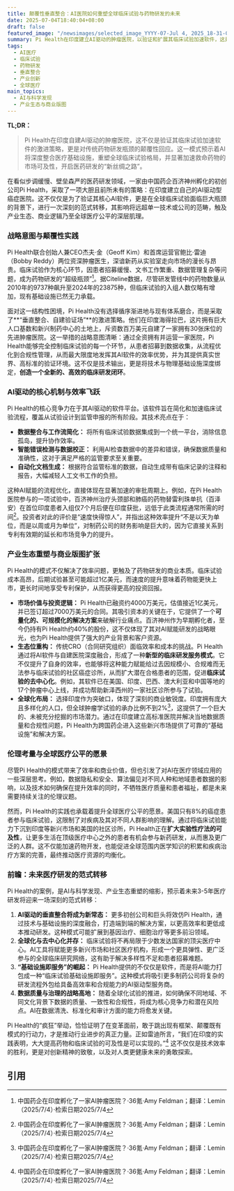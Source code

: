 ```yaml
---
title: 颠覆性垂直整合：AI医院如何重塑全球临床试验与药物研发的未来
date: 2025-07-04T18:40:04+08:00
draft: false
featured_image: "/newsimages/selected_image_YYYY-07-Jul 4, 2025_18-31-09-456.jpg"
summary: Pi Health在印度建立AI驱动的肿瘤医院，以验证和扩展其临床试验加速软件，这是一种颠覆性的垂直整合模式。此举不仅显著缩短了药物审批周期、降低了研发成本，也预示着AI将深刻重塑全球药物研发的产业生态，加速救命药物的可及性，推动临床试验走向效率更高、更普惠的未来。
tags: 
  - AI医疗
  - 临床试验
  - 药物研发
  - 垂直整合
  - 产业创新
  - 全球医疗
main_topics: 
  - AI与科学发现
  - 产业生态与商业版图
---
```


**TL;DR：**
> Pi Health在印度自建AI驱动的肿瘤医院，这不仅是验证其临床试验加速软件的激进策略，更是对传统药物研发瓶颈的颠覆性回应。这一模式预示着AI将深度整合医疗基础设施，重塑全球临床试验格局，并显著加速救命药物的市场可及性，开启医药研发的“新丝绸之路”。

在看似步调缓慢、壁垒森严的医药研发领域，一家由中国药企百济神州孵化的初创公司Pi Health，采取了一项大胆且前所未有的策略：在印度建立自己的AI驱动型癌症医院。这不仅仅是为了验证其核心AI软件，更是在全球临床试验面临巨大瓶颈的背景下，进行一次深刻的范式转移，其影响将远超单一技术或公司的范畴，触及产业生态、商业逻辑乃至全球医疗公平的深层肌理。

### 战略意图与颠覆性实践

Pi Health联合创始人兼CEO杰夫·金（Geoff Kim）和首席运营官鲍比·雷迪（Bobby Reddy）两位资深肿瘤医生，深谙新药从实验室走向市场的漫长与昂贵。临床试验作为核心环节，因患者招募缓慢、文书工作繁重、数据管理复杂等问题，成为药物研发的“超级瓶颈”[^1]。据Citeline数据，尽管研发管线中的药物数量从2010年的9737种飙升至2024年的23875种，但临床试验的入组人数仅略有增加，现有基础设施已然无力承载。

面对这一结构性困境，Pi Health没有选择循序渐进地与现有体系磨合，而是采取了**“垂直整合、自建验证场”**的激进策略。他们在印度海得拉巴，这片拥有巨大人口基数和新兴制药中心的土地上，斥资数百万美元自建了一家拥有30张床位的先进肿瘤医院。这一举措的战略意图清晰：通过全资拥有并运营一家医院，Pi Health能够完全控制临床试验的每一个环节，从患者招募到数据收集，从流程优化到合规性管理，从而最大限度地发挥其AI软件的效率优势，并为其提供真实世界、高标准的验证环境。这不仅是技术输出，更是将技术与物理基础设施深度绑定，**创造一个全新的、高效的临床研发闭环**。

### AI驱动的核心机制与效率飞跃

Pi Health的核心竞争力在于其AI驱动的软件平台。该软件旨在简化和加速临床试验流程，覆盖从试验设计到监管申报的所有阶段。其技术亮点在于：
*   **数据整合与工作流简化：** 将所有临床试验数据集成到一个统一平台，消除信息孤岛，提升协作效率。
*   **智能错误检测与数据校正：** 利用AI检查数据中的差异和错误，确保数据质量和准确性，这对于满足严格的监管要求至关重要。
*   **自动化文档生成：** 根据符合监管标准的数据，自动生成带有临床记录的注释和报告，大幅减轻人工文书工作的负担。

这种AI赋能的流程优化，直接体现在显著加速的审批周期上。例如，在Pi Health医院参与的一项试验中，百济神州治疗头颈部和肺癌的药物替雷利珠单抗（百泽安）在首位印度患者入组仅7个月后便在印度获批，远低于此类流程通常所需的时间[^1]。投资者对此的评价是“速度快得惊人”，并指出这种效率提升“不是以天为单位，而是以周或月为单位”，对制药公司的财务影响是巨大的，因为它直接关系到专利有效期的延长和市场竞争力的提升。

### 产业生态重塑与商业版图扩张

Pi Health的模式不仅解决了效率问题，更触及了药物研发的商业本质。临床试验成本高昂，后期试验甚至可能超过1亿美元，而速度的提升意味着药物能更快上市，更长时间地享受专利保护，从而获得更高的投资回报。

*   **市场价值与投资逻辑：** Pi Health已融资约4000万美元，估值接近1亿美元，并已签订超过7000万美元的合同。其吸引资本的关键在于，它提供了一个**可量化的、可规模化的解决方案**来破解行业痛点。百济神州作为早期孵化者，至今仍持有Pi Health约40%的股份，这不仅体现了其对AI赋能研发的战略眼光，也为Pi Health提供了强大的产业背景和客户资源。
*   **生态位重构：** 传统CRO（合同研究组织）面临效率和成本的挑战。Pi Health通过将AI软件与自建医院深度融合，形成了一种**新型的临床研发服务模式**。它不仅提升了自身的效率，也能够将这种能力赋能给过去因规模小、合规难而无法参与临床试验的社区癌症诊所，从而扩大潜在合格患者的范围，促进**临床试验的去中心化**。例如，其软件已在美国、印度、巴西、澳大利亚和中国等地的17个肿瘤中心上线，并成功帮助新泽西州的一家社区诊所参与了试验。
*   **全球化布局：** 选择印度作为突破口，体现了深刻的商业敏锐度。印度拥有庞大且多样化的人口，但全球肿瘤学试验的承办比例不到2%[^1]，这提供了一个巨大的、未被充分挖掘的市场潜力。通过在印度建立高标准医院并解决当地数据质量和合规性问题，Pi Health为跨国药企进入这些新兴市场提供了可靠的“基础设施”和解决方案。

### 伦理考量与全球医疗公平的愿景

尽管Pi Health的模式带来了效率和商业价值，但也引发了对AI在医疗领域应用的一些深层思考。例如，数据隐私和安全、算法偏见对不同人种和地域患者数据的影响，以及技术如何确保在提升效率的同时，不牺牲医疗质量和患者福祉，都是未来需要持续关注的伦理议题。

然而，Pi Health的实践也承载着提升全球医疗公平的愿景。美国只有8%的癌症患者参与临床试验，这限制了对疾病及其对不同人群影响的理解。通过将临床试验能力下沉到印度等新兴市场和美国的社区诊所，Pi Health正在**扩大实验性疗法的可及性**，让更多生活在顶级医疗中心之外的患者有机会参与新药研发，从而惠及更广泛的人群。这不仅能加速药物开发，也能促进全球范围内医学知识的积累和疾病治疗方案的完善，最终推动医疗资源的均衡化。

### 前瞻：未来医疗研发的范式转移

Pi Health的案例，是AI与科学发现、产业生态重塑的缩影，预示着未来3-5年医疗研发将迎来一场深刻的范式转移：

1.  **AI驱动的垂直整合将成为新常态：** 更多初创公司和巨头将效仿Pi Health，通过技术与基础设施的深度融合，打造端到端的解决方案，以更高效率和更低成本推动研发。这种模式可能扩展到基因治疗、细胞治疗等更多前沿领域。
2.  **全球化与去中心化并存：** 临床试验将不再局限于少数发达国家的顶尖医疗中心。AI工具将赋能更多新兴市场和社区医疗机构，形成一个更具弹性、更广泛参与的全球临床研究网络，这有助于解决多样性不足和患者招募难题。
3.  **“基础设施即服务”的崛起：** Pi Health提供的不仅仅是软件，而是将AI能力打包成一种“临床试验基础设施即服务”。这种模式将吸引更多制药公司将复杂的研发流程外包给具备高效率和合规能力的AI驱动型服务商。
4.  **数据质量与治理的战略高地：** 随着全球化试验的推进，如何确保不同地域、不同文化背景下数据的质量、一致性和合规性，将成为核心竞争力和潜在风险点。AI在数据清洗、标准化和审计方面的能力将愈发关键。

Pi Health的“疯狂”举动，恰恰证明了在变革面前，敢于跳出现有框架、颠覆既有模式的行动力，才是推动行业进步的真正力量。正如雷迪所言，“我们在印度的实践表明，大大提高药物和临床试验的可及性是可以实现的。”[^1] 这不仅仅是技术效率的胜利，更是对创新精神的致敬，以及对人类更健康未来的勇敢探索。

## 引用
[^1]: 中国药企在印度孵化了一家AI肿瘤医院？·36氪·Amy Feldman；翻译：Lemin（2025/7/4）·检索日期2025/7/4
